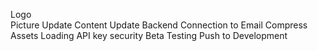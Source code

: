 Logo  
Picture Update
Content Update
Backend Connection to Email
Compress Assets
Loading
API key security
Beta Testing
Push to Development